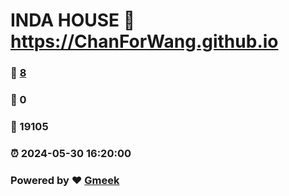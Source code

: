 # INDA HOUSE :link: https://ChanForWang.github.io 
### :page_facing_up: [8](https://ChanForWang.github.io/tag.html) 
### :speech_balloon: 0 
### :hibiscus: 19105 
### :alarm_clock: 2024-05-30 16:20:00 
### Powered by :heart: [Gmeek](https://github.com/Meekdai/Gmeek)
